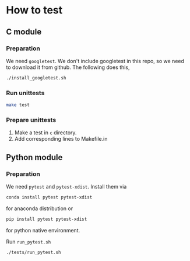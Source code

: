 # How to test

## C module

### Preparation

We need `googletest`.
We don't include googletest in this repo, so we need to download it from github.
The following does this,
```bash
./install_googletest.sh
```

### Run unittests

```bash
make test
```

### Prepare unittests
1. Make a test in `c` directory.
2. Add corresponding lines to Makefile.in

## Python module

### Preparation

We need `pytest` and `pytest-xdist`.
Install them via
```bash
conda install pytest pytest-xdist
```
for anaconda distribution or
```bash
pip install pytest pytest-xdist
```
for python native environment.

Run `run_pytest.sh`
```bash
./tests/run_pytest.sh
```
